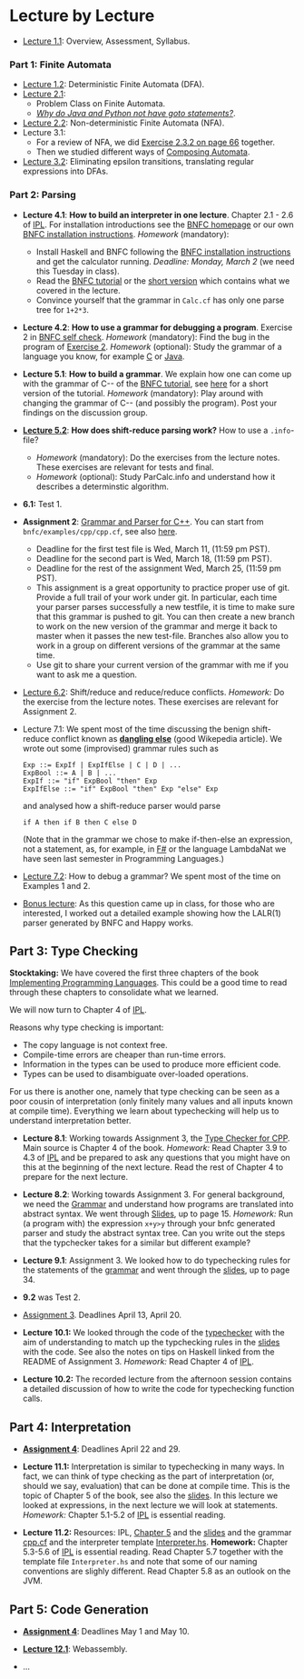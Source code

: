 # Lecture by Lecture

- [Lecture 1.1](lecture-1.1.md): Overview, Assessment, Syllabus.


### Part 1: Finite Automata

- [Lecture 1.2](lecture-1.2.md): Deterministic Finite Automata (DFA).
- [Lecture 2.1](lecture-2.1.md): 
  - Problem Class on Finite Automata. 
  - [*Why do Java and Python not have goto statements?*](https://hackmd.io/@alexhkurz/rJ5wS-0f8).
- [Lecture 2.2](https://hackmd.io/@alexhkurz/B11YSGCz8): Non-deterministic Finite Automata (NFA).  
- Lecture 3.1: 
  - For a review of NFA, we did [Exercise 2.3.2 on page 66](https://mcdtu.files.wordpress.com/2017/03/introduction-to-automata-theory.pdf) together. 
  - Then we studied different ways of [Composing Automata](https://hackmd.io/@alexhkurz/ryV_FU7XI).
- [Lecture 3.2](https://hackmd.io/@alexhkurz/HkoNj8mmU): Eliminating epsilon transitions, translating regular expressions into DFAs.


### Part 2: Parsing

- **Lecture 4.1**: **How to build an interpreter in one lecture**. Chapter 2.1 - 2.6 of [IPL](http://www.cse.chalmers.se/edu/year/2012/course/DAT150/lectures/plt-book.pdf). For installation  introductions see the [BNFC homepage](http://bnfc.digitalgrammars.com) or our own [BNFC installation instructions](https://github.com/alexhkurz/compiler-construction-2020/blob/master/BNFC-installation.md). *Homework* (mandatory): 
  - Install Haskell and BNFC following the [BNFC installation instructions](https://github.com/alexhkurz/compiler-construction-2020/blob/master/BNFC-installation.md) and get the calculator running. *Deadline: Monday, March 2* (we need this Tuesday in class). 
  - Read the [BNFC tutorial](http://bnfc.digitalgrammars.com/tutorial/bnfc-tutorial.html) or the [short version](bnfc-tutorial-short.md) which contains what we covered in the lecture.
  - Convince yourself that the grammar in `Calc.cf` has only one parse tree for `1+2*3`.

- **Lecture 4.2**: **How to use a grammar for debugging a program**. Exercise 2 in  [BNFC self check](https://github.com/alexhkurz/compiler-construction-2020/blob/master/BNFC-example.md). *Homework* (mandatory): Find the bug in the program of [Exercise 2](https://github.com/alexhkurz/compiler-construction-2020/blob/master/BNFC-example.md). *Homework* (optional): Study the grammar of a language you know, for example [C](https://cs.wmich.edu/~gupta/teaching/cs4850/sumII06/The%20syntax%20of%20C%20in%20Backus-Naur%20form.htm) or [Java](https://docs.oracle.com/javase/specs/jls/se11/html/jls-19.html).


- **Lecture 5.1**:  **How to build a grammar**. We explain how one can come up with the grammar of C-- of the [BNFC tutorial](http://bnfc.digitalgrammars.com/tutorial/bnfc-tutorial.html), see [here](bnfc-tutorial-C--.md) for a short version of the tutorial. *Homework* (mandatory): Play around with changing the grammar of C-- (and possibly the program). Post your findings on the discussion group.

- **[Lecture 5.2](https://hackmd.io/@alexhkurz/rk5PsF2EI)**: **How does shift-reduce parsing work?**  How to use a `.info`-file? 
  - *Homework* (mandatory): Do the exercises from the lecture notes. These exercises are relevant for tests and final.
  - *Homework* (optional): Study ParCalc.info and understand how it describes a determinstic algorithm.

- **6.1:** Test 1. 

- **Assignment 2**: [Grammar and Parser for C++](http://www.grammaticalframework.org/ipl-book/assignments/assignment1/assignment1.html). You can start from `bnfc/examples/cpp/cpp.cf`, see also [here](https://github.com/alexhkurz/compiler-construction-2020/blob/master/Sources/Cpp/cpp.cf).  
  - Deadline for the first test file is Wed, March 11, (11:59 pm PST).
  - Deadline for the second part is Wed, March 18, (11:59 pm PST).
  - Deadline for the rest of the assignment Wed, March 25, (11:59 pm PST).
  - This assignment is a great opportunity to practice proper use of git. Provide a full trail of your work under git. In particular, each time your parser parses successfully a new testfile, it is time to make sure that this grammar is pushed to git. You can then create a new branch to work on the new version of the grammar and merge it back to master when it passes the new test-file. Branches also allow you to work in a group on different versions of the grammar at the same time.
  - Use git to share your current version of the grammar with me if you want to ask me a question.

- [Lecture 6.2](https://hackmd.io/@alexhkurz/SJx6T5R48): Shift/reduce and reduce/reduce conflicts. *Homework:* Do the exercise from the lecture notes. These exercises are relevant for Assignment 2.

- Lecture 7.1: We spent most of the time discussing the benign shift-reduce conflict known as **[dangling else](https://en.wikipedia.org/wiki/Dangling_else)** (good Wikepedia article). We wrote out some (improvised) grammar rules such as

      Exp ::= ExpIf | ExpIfElse | C | D | ...
      ExpBool ::= A | B | ...
      ExpIf ::= "if" ExpBool "then" Exp 
      ExpIfElse ::= "if" ExpBool "then" Exp "else" Exp 

  and analysed how a shift-reduce parser would parse
  
      if A then if B then C else D

  (Note that in the grammar we chose to make if-then-else an expression, not a statement, as, for example, in [F#](https://fsharpforfunandprofit.com/posts/expressions-vs-statements/) or the language  LambdaNat we have seen last semester in Programming Languages.)

- [Lecture 7.2](https://hackmd.io/@alexhkurz/SkXrrBuSI): How to debug a grammar? We spent most of the time on Examples 1 and 2.

- [Bonus lecture](https://hackmd.io/@alexhkurz/SJ4sbGyrU): As this question came up in class, for those who are interested, I worked out a detailed example showing how the LALR(1) parser generated by BNFC and Happy works.


## Part 3: Type Checking

**Stocktaking:** We have covered the first three chapters of the book [Implementing Programming Languages](http://www.cse.chalmers.se/edu/year/2012/course/DAT150/lectures/plt-book.pdf). This could be a good time to read through these chapters to consolidate what we learned. 

We will now turn to Chapter 4 of [IPL](http://www.cse.chalmers.se/edu/year/2012/course/DAT150/lectures/plt-book.pdf).

Reasons why type checking is important:

- The copy language is not context free.
- Compile-time errors are cheaper than run-time errors.
- Information in the types can be used to produce more efficient code.
- Types can be used to disambiguate over-loaded operations.

For us there is another one, namely that type checking can be seen as a poor cousin of interpretation (only finitely many values and all inputs known at compile time). Everything we learn about typechecking will help us to understand interpretation better.

- **Lecture 8.1**: Working towards Assignment 3, the [Type Checker for CPP](http://www.grammaticalframework.org/ipl-book/assignments/assignment2/assignment2.html). Main source is Chapter 4 of the book. *Homework:* Read Chapter 3.9 to 4.3 of [IPL](http://www.cse.chalmers.se/edu/year/2012/course/DAT150/lectures/plt-book.pdf) and be prepared to ask any questions that you might have on this at the beginning of the next lecture. Read the rest of Chapter 4 to prepare for the next lecture.

- **Lecture 8.2**: Working towards Assignment 3. For general background, we need the [Grammar](http://www.grammaticalframework.org/ipl-book/examples/CPP.cf) and understand how programs are translated into abstract syntax. We went through [Slides](http://www.grammaticalframework.org/ipl-book/slides/4-slides-ipl-book.pdf), up to page 15. *Homework:* Run (a program with) the expression `x+y>y` through your bnfc generated parser and study the abstract syntax tree. Can you write out the steps that the typchecker takes for a similar but different example?

- **Lecture 9.1**: Assignment 3. We looked how to do typechecking rules for the statements of the [grammar](Sources/CPP/CPP.cf) and went through the [slides](Sources/4-slides-ipl-book.pdf), up to page 34. 

- **9.2** was Test 2.

- [Assignment 3](https://github.com/ChapmanCPSC/compiler-assignments/blob/master/README.md). Deadlines April 13, April 20.

- **Lecture 10.1:** We looked through the code of the [typechecker](https://github.com/ChapmanCPSC/compiler-assignments/blob/master/Typechecker/Haskell/src/TypeChecker.hs) with the aim of understanding to match up the typchecking rules in the [slides](Sources/4-slides-ipl-book.pdf) with the code. See also the notes on tips on Haskell linked from the README of Assignment 3. *Homework:* Read Chapter 4 of [IPL](http://www.cse.chalmers.se/edu/year/2012/course/DAT150/lectures/plt-book.pdf).

- **Lecture 10.2:** The recorded lecture from the afternoon session contains a detailed discussion of how to write the code for typechecking function calls.


## Part 4: Interpretation

- **[Assignment 4](assignments.md)**: Deadlines April 22 and 29.

- **Lecture 11.1:**  Interpretation is similar to typechecking in many ways. In fact, we can think of type checking as the part of interpretation (or, should we say, evaluation) that can be done at compile time. This is the topic of Chapter 5 of the book, see also the [slides](Sources/5-slides-ipl-book.pdf). In this lecture we looked at expressions, in the next lecture we will look at statements. *Homework:* Chapter 5.1-5.2 of [IPL](http://www.cse.chalmers.se/edu/year/2012/course/DAT150/lectures/plt-book.pdf) is essential reading.

- **Lecture 11.2:**  Resources: IPL, [Chapter 5](http://www.cse.chalmers.se/edu/year/2012/course/DAT150/lectures/plt-book.pdf) and the [slides](Sources/5-slides-ipl-book.pdf) and the grammar [cpp.cf](Sources/Cpp/cpp.cf) and the interpreter template [Interpreter.hs](https://github.com/ChapmanCPSC/compiler-assignments/blob/master/Interpreter/Haskell/src/Interpreter.hs). 
**Homework:** Chapter 5.3-5.6 of [IPL](http://www.cse.chalmers.se/edu/year/2012/course/DAT150/lectures/plt-book.pdf) is essential reading. Read Chapter 5.7 together with the template file `Interpreter.hs` and note that some of our naming conventions are slighly different. Read Chapter 5.8 as an outlook on the JVM.


## Part 5: Code Generation

- **[Assignment 4](assignments.md)**: Deadlines May 1 and May 10.

- **[Lecture 12.1](lecture-12.1.md)**: Webassembly.

- ...
